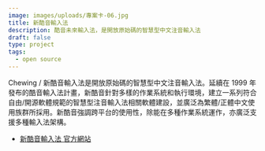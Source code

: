 ```yaml
---
image: images/uploads/專案卡-06.jpg
title: 新酷音輸入法
description: 酷音未來輸入法，是開放原始碼的智慧型中文注音輸入法
draft: false
type: project
tags:
  - open source
---
```

Chewing / 新酷音輸入法是開放原始碼的智慧型中文注音輸入法。延續在 1999 年發布的酷音輸入法計畫，新酷音針對多樣的作業系統和執行環境，建立一系列符合自由/開源軟體規範的智慧型注音輸入法相關軟體建設，並廣泛為繁體/正體中文使用族群所採用。新酷音強調跨平台的使用性，除能在多種作業系統運作，亦廣泛支援多種輸入法架構。

- [新酷音輸入法 官方網站](http://chewing.im/)
